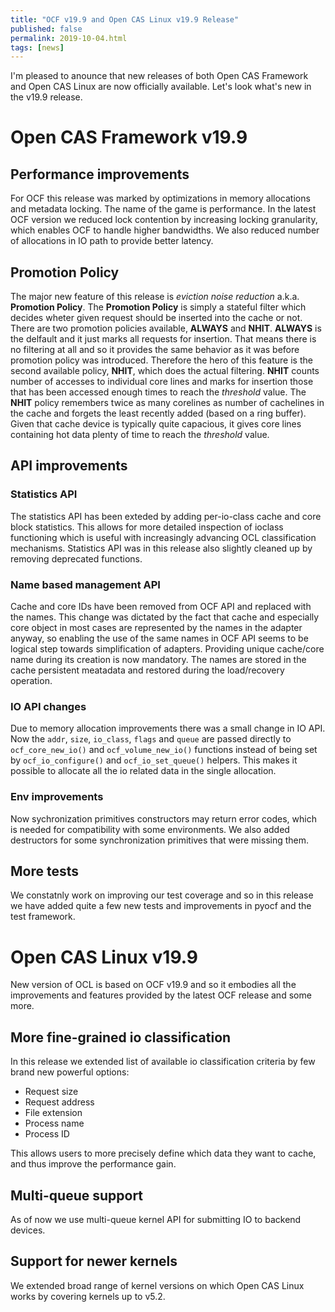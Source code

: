 ```yaml
---
title: "OCF v19.9 and Open CAS Linux v19.9 Release"
published: false
permalink: 2019-10-04.html
tags: [news]
---
```

I'm pleased to anounce that new releases of both Open CAS Framework and
Open CAS Linux are now officially available. Let's look what's new in
the v19.9 release.

# Open CAS Framework v19.9
## Performance improvements
For OCF this release was marked by optimizations in memory allocations and
metadata locking. The name of the game is performance. In the latest OCF version
we reduced lock contention by increasing locking granularity, which enables OCF
to handle higher bandwidths. We also reduced number of allocations in IO path
to provide better latency.

## Promotion Policy
The major new feature of this release is *eviction noise reduction* a.k.a.
**Promotion Policy**. The **Promotion Policy** is simply a stateful filter
which decides wheter given request should be inserted into the cache or not.
There are two promotion policies available, **ALWAYS** and **NHIT**. **ALWAYS**
is the delfault and it just marks all requests for insertion. That means there
is no filtering at all and so it provides the same behavior as it was before
promotion policy was introduced. Therefore the hero of this feature is the
second available policy, **NHIT**, which does the actual filtering. **NHIT**
counts number of accesses to individual core lines and marks for insertion
those that has been accessed enough times to reach the *threshold* value.
The **NHIT** policy remembers twice as many corelines as number of cachelines
in the cache and forgets the least recently added (based on a ring buffer).
Given that cache device is typically quite capacious, it gives core lines
containing hot data plenty of time to reach the *threshold* value.

## API improvements
### Statistics API
The statistics API has been exteded by adding per-io-class cache and core
block statistics. This allows for more detailed inspection of ioclass
functioning which is useful with increasingly advancing OCL classification
mechanisms. Statistics API was in this release also slightly cleaned up by
removing deprecated functions.
### Name based management API
Cache and core IDs have been removed from OCF API and replaced with the names.
This change was dictated by the fact that cache and especially core object
in most cases are represented by the names in the adapter anyway, so enabling
the use of the same names in OCF API seems to be logical step towards
simplification of adapters. Providing unique cache/core name during its
creation is now mandatory. The names are stored in the cache persistent
meatadata and restored during the load/recovery operation.
### IO API changes
Due to memory allocation improvements there was a small change in IO API.
Now the `addr`, `size`, `io_class`, `flags` and `queue` are passed directly
to `ocf_core_new_io()` and `ocf_volume_new_io()` functions instead of being
set by `ocf_io_configure()` and `ocf_io_set_queue()` helpers. This makes it
possible to allocate all the io related data in the single allocation.
### Env improvements
Now sychronization primitives constructors may return error codes, which is
needed for compatibility with some environments. We also added destructors
for some synchronization primitives that were missing them.

## More tests
We constatnly work on improving our test coverage and so in this release we
have added quite a few new tests and improvements in pyocf and the test
framework.

# Open CAS Linux v19.9
New version of OCL is based on OCF v19.9 and so it embodies all the
improvements and features provided by the latest OCF release and some more.

## More fine-grained io classification
In this release we extended list of available io classification criteria
by few brand new powerful options:
- Request size
- Request address
- File extension
- Process name
- Process ID

This allows users to more precisely define which data they want to cache,
and thus improve the performance gain.

## Multi-queue support
As of now we use multi-queue kernel API for submitting IO to backend devices.

## Support for newer kernels
We extended broad range of kernel versions on which Open CAS Linux works by
covering kernels up to v5.2.

